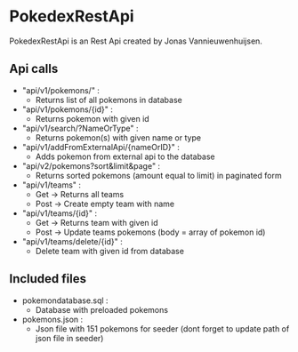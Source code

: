 # PokedexRestApi

PokedexRestApi is an Rest Api created by Jonas Vannieuwenhuijsen.

## Api calls
- "api/v1/pokemons/" :
    - Returns list of all pokemons in database
- "api/v1/pokemons/{id}" :
    - Returns pokemon with given id
- "api/v1/search/?NameOrType" :
    - Returns pokemon(s) with given name or type
- "api/v1/addFromExternalApi/{nameOrID}" :
    - Adds pokemon from external api to the database
- "api/v2/pokemons?sort&limit&page" :
    - Returns sorted pokemons (amount equal to limit) in paginated form
- "api/v1/teams" :
    - Get -> Returns all teams
    - Post -> Create empty team with name
- "api/v1/teams/{id}" :
    - Get -> Returns team with given id
    - Post -> Update teams pokemons (body = array of pokemon id)
- "api/v1/teams/delete/{id}" :
    - Delete team with given id from database

## Included files
- pokemondatabase.sql :
    - Database with preloaded pokemons
- pokemons.json :
    - Json file with 151 pokemons for seeder (dont forget to update path of json file in seeder)